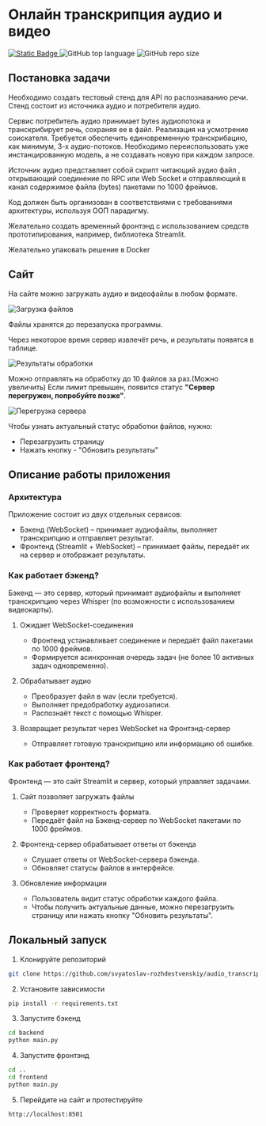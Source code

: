 <h1> Онлайн транскрипция аудио и видео </h1>

<p align="left">
  <a href="https://github.com/svyatoslav-rozhdestvenskiy">
    <img alt="Static Badge" src="https://img.shields.io/badge/audio_transcription-%23000000?style=plastic&label=svyatoslav-rozhdestvenskiy&labelColor=%23008000">
  </a>
  <img alt="GitHub top language" src="https://img.shields.io/github/languages/top/svyatoslav-rozhdestvenskiy/audio_transcription_streamlit?style=plastic&logoColor=008000&labelColor=008000&color=000000">
  <img alt="GitHub repo size" src="https://img.shields.io/github/repo-size/svyatoslav-rozhdestvenskiy/audio_transcription_streamlit?style=plastic&labelColor=008000&color=000000">

## Постановка задачи

Необходимо создать тестовый стенд для API по распознаванию речи. Стенд состоит из источника аудио и потребителя аудио.

Сервис потребитель аудио принимает bytes аудиопотока и транскрибирует речь, сохраняя ее в файл. Реализация на усмотрение соискателя. Требуется обеспечить единовременную транскрибацию, как минимум, 3-х аудио-потоков. Необходимо переиспользовать уже инстанцированную модель, а не создавать новую при каждом запросе.

Источник аудио представляет собой скрипт читающий аудио файл , открывающий соединение по RPC или Web Socket и отправляющий в канал содержимое файла (bytes) пакетами по 1000 фреймов.

Код должен быть организован в соответствиями с требованиями архитектуры, используя ООП парадигму.

Желательно создать временный фронтэнд с использованием средств прототипирования, например, библиотека Streamlit.

Желательно упаковать решение в Docker



## Сайт

На сайте можно загружать аудио и видеофайлы в любом формате.

![Загрузка файлов](data/1.png)

Файлы хранятся до перезапуска программы.

Через некоторое время сервер извлечёт речь, и результаты появятся в таблице.


![Результаты обработки](data/3.png)

Можно отправлять на обработку до 10 файлов за раз.(Можно увеличить)
Если лимит превышен, появится статус **"Сервер перегружен, попробуйте позже"**.


![Перегрузка сервера](data/4.png)

Чтобы узнать актуальный статус обработки файлов, нужно:
- Перезагрузить страницу
- Нажать кнопку - "Обновить результаты"


## Описание работы приложения

### Архитектура

Приложение состоит из двух отдельных сервисов:

- Бэкенд (WebSocket) – принимает аудиофайлы, выполняет транскрипцию и отправляет результат.
- Фронтенд (Streamlit + WebSocket) – принимает файлы, передаёт их на сервер и отображает результаты.


### Как работает бэкенд?

Бэкенд — это сервер, который принимает аудиофайлы и выполняет транскрипцию через Whisper (по возможности с использованием видеокарты).

1. Ожидает WebSocket-соединения
   - Фронтенд устанавливает соединение и передаёт файл пакетами по 1000 фреймов.
    - Формируется асинхронная очередь задач (не более 10 активных задач одновременно).

2. Обрабатывает аудио

   - Преобразует файл в wav (если требуется).
   - Выполняет предобработку аудиозаписи.
   - Распознаёт текст с помощью Whisper.

3. Возвращает результат через WebSocket на Фронтэнд-сервер
   - Отправляет готовую транскрипцию или информацию об ошибке.



### Как работает фронтенд?

Фронтенд — это сайт Streamlit и сервер, который управляет задачами.

1. Сайт позволяет загружать файлы
   - Проверяет корректность формата.
   - Передаёт файл на Бэкенд-сервер по WebSocket пакетами по 1000 фреймов.

2. Фронтенд-сервер обрабатывает ответы от бэкенда
   - Слушает ответы от WebSocket-сервера бэкенда.
   - Обновляет статусы файлов в интерфейсе.

3. Обновление информации
   - Пользователь видит статус обработки каждого файла.
   - Чтобы получить актуальные данные, можно перезагрузить страницу или нажать кнопку "Обновить результаты".

## Локальный запуск

1. Клонируйте репозиторий

```bash
git clone https://github.com/svyatoslav-rozhdestvenskiy/audio_transcription_streamlit.git
```

2. Установите зависимости

```bash
pip install -r requirements.txt
```

3. Запустите бэкенд

```bash
cd backend
python main.py
```

4. Запустите фронтэнд

```bash
cd ..
cd frontend
python main.py
```

5. Перейдите на сайт и протестируйте

```bash
http://localhost:8501
```
